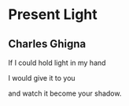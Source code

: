 # Present Light
## Charles Ghigna
If I could
hold light
in my hand

I would
give it
to you

and watch it
become
your shadow.